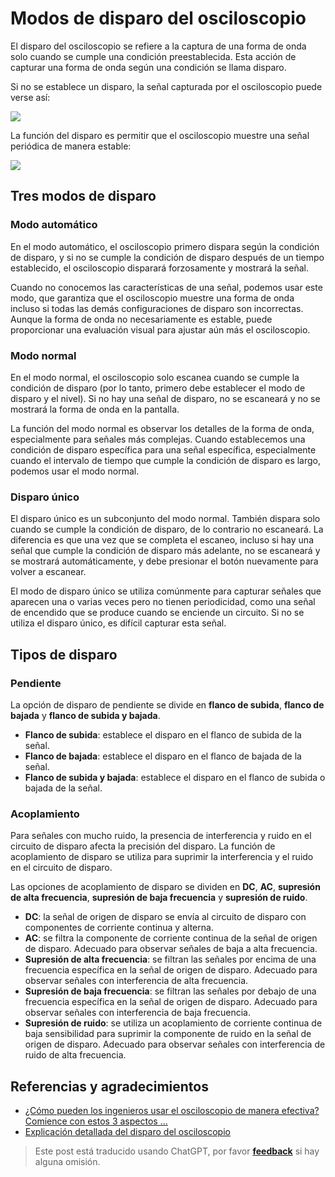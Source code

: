 # Modos de disparo del osciloscopio

El disparo del osciloscopio se refiere a la captura de una forma de onda solo cuando se cumple una condición preestablecida. Esta acción de capturar una forma de onda según una condición se llama disparo.

Si no se establece un disparo, la señal capturada por el osciloscopio puede verse así:

![](https://f004.backblazeb2.com/file/wiki-media/img/20211217170753.png)

La función del disparo es permitir que el osciloscopio muestre una señal periódica de manera estable:

![](https://f004.backblazeb2.com/file/wiki-media/img/20211217170904.png)

## Tres modos de disparo

### Modo automático

En el modo automático, el osciloscopio primero dispara según la condición de disparo, y si no se cumple la condición de disparo después de un tiempo establecido, el osciloscopio disparará forzosamente y mostrará la señal.

Cuando no conocemos las características de una señal, podemos usar este modo, que garantiza que el osciloscopio muestre una forma de onda incluso si todas las demás configuraciones de disparo son incorrectas. Aunque la forma de onda no necesariamente es estable, puede proporcionar una evaluación visual para ajustar aún más el osciloscopio.

### Modo normal

En el modo normal, el osciloscopio solo escanea cuando se cumple la condición de disparo (por lo tanto, primero debe establecer el modo de disparo y el nivel). Si no hay una señal de disparo, no se escaneará y no se mostrará la forma de onda en la pantalla.

La función del modo normal es observar los detalles de la forma de onda, especialmente para señales más complejas. Cuando establecemos una condición de disparo específica para una señal específica, especialmente cuando el intervalo de tiempo que cumple la condición de disparo es largo, podemos usar el modo normal.

### Disparo único

El disparo único es un subconjunto del modo normal. También dispara solo cuando se cumple la condición de disparo, de lo contrario no escaneará. La diferencia es que una vez que se completa el escaneo, incluso si hay una señal que cumple la condición de disparo más adelante, no se escaneará y se mostrará automáticamente, y debe presionar el botón nuevamente para volver a escanear.

El modo de disparo único se utiliza comúnmente para capturar señales que aparecen una o varias veces pero no tienen periodicidad, como una señal de encendido que se produce cuando se enciende un circuito. Si no se utiliza el disparo único, es difícil capturar esta señal.

## Tipos de disparo

### Pendiente

La opción de disparo de pendiente se divide en **flanco de subida**, **flanco de bajada** y **flanco de subida y bajada**.

- **Flanco de subida**: establece el disparo en el flanco de subida de la señal.
- **Flanco de bajada**: establece el disparo en el flanco de bajada de la señal.
- **Flanco de subida y bajada**: establece el disparo en el flanco de subida o bajada de la señal.

### Acoplamiento

Para señales con mucho ruido, la presencia de interferencia y ruido en el circuito de disparo afecta la precisión del disparo. La función de acoplamiento de disparo se utiliza para suprimir la interferencia y el ruido en el circuito de disparo.

Las opciones de acoplamiento de disparo se dividen en **DC**, **AC**, **supresión de alta frecuencia**, **supresión de baja frecuencia** y **supresión de ruido**.

- **DC**: la señal de origen de disparo se envía al circuito de disparo con componentes de corriente continua y alterna.
- **AC**: se filtra la componente de corriente continua de la señal de origen de disparo. Adecuado para observar señales de baja a alta frecuencia.
- **Supresión de alta frecuencia**: se filtran las señales por encima de una frecuencia específica en la señal de origen de disparo. Adecuado para observar señales con interferencia de alta frecuencia.
- **Supresión de baja frecuencia**: se filtran las señales por debajo de una frecuencia específica en la señal de origen de disparo. Adecuado para observar señales con interferencia de baja frecuencia.
- **Supresión de ruido**: se utiliza un acoplamiento de corriente continua de baja sensibilidad para suprimir la componente de ruido en la señal de origen de disparo. Adecuado para observar señales con interferencia de ruido de alta frecuencia.

## Referencias y agradecimientos

- [¿Cómo pueden los ingenieros usar el osciloscopio de manera efectiva? Comience con estos 3 aspectos ...](https://picture.iczhiku.com/weixin/message1596191922308.html)
- [Explicación detallada del disparo del osciloscopio](https://zhuanlan.zhihu.com/p/101922570)

> Este post está traducido usando ChatGPT, por favor [**feedback**](https://github.com/linyuxuanlin/Wiki_MkDocs/issues/new) si hay alguna omisión.